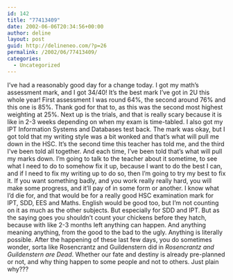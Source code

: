 ```yaml
---
id: 142
title: "77413409"
date: 2002-06-06T20:34:56+00:00
author: deline
layout: post
guid: http://delineneo.com/?p=26
permalink: /2002/06/77413409/
categories:
  - Uncategorized
---
```

I&#8217;ve had a reasonably good day for a change today. I got my math&#8217;s assessment mark, and I got 34/40! It&#8217;s the best mark I&#8217;ve got in 2U this whole year! First assessment I was round 64%, the second around 76% and this one is 85%. Thank god for that to, as this was the second most highest weighting at 25%. Next up is the trials, and that is really scary because it is like in 2-3 weeks depending on when my exam is time-tabled. I also got my IPT Information Systems and Databases test back. The mark was okay, but I got told that my writing style was a bit wonked and that&#8217;s what will pull me down in the HSC. It&#8217;s the second time this teacher has told me, and the third I&#8217;ve been told all together. And each time, I&#8217;ve been told that&#8217;s what will pull my marks down. I&#8217;m going to talk to the teacher about it sometime, to see what I need to do to somehow fix it up, because I want to do the best I can, and if I need to fix my writing up to do so, then I&#8217;m going to try my best to fix it. If you want something badly, and you work really really hard, you will make some progress, and it&#8217;ll pay of in some form or another. I know what I&#8217;d die for, and that would be for a really good HSC examination mark for IPT, SDD, EES and Maths. English would be good too, but I&#8217;m not counting on it as much as the other subjects. But especially for SDD and IPT. But as the saying goes you shouldn&#8217;t count your chickens before they hatch, because with like 2-3 months left anything can happen. And anything meaning anything, from the good to the bad to the ugly. Anything is literally possible. After the happening of these last few days, you do sometimes wonder, sorta like Rosencrantz and Guildenstern did in _Rosencrantz and Guildenstern are Dead_. Whether our fate and destiny is already pre-planned or not, and why thing happen to some people and not to others. Just plain why???